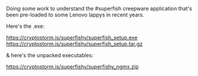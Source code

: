 Doing some work to understand the #superfish creepware application that's been pre-loaded to some Lenovo lappys in recent years.


Here's the .exe:

https://cryptostorm.is/superfishy/superfish_setup.exe
https://cryptostorm.is/superfishy/superfish_setup.tar.gz

& here's the unpacked executables:

https://cryptostorm.is/superfishy/superfishy_ngmx.zip
